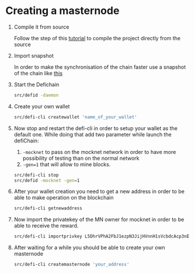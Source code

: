 
# Creating a masternode

1. Compile it from source

	Follow the step of this [tutorial](https://defich.github.io/handbook/guides/compiling.html) to compile the project directly from the source


2. Import snapshot

	In order to make the synchronisation of the chain faster use a snapshot of the chain like [this](https://defich.github.io/handbook/guides/defid.html#initial-block-download)


3. Start the Defichain  

	```bash
	src/defid -daemon
	```
  

4. Create your own wallet

	```bash
	src/defi-cli createwallet 'name_of_your_wallet'
	```
  

5. Now stop and restart the defi-cli in order to setup your wallet as the default one. While doing that add two parameter while launch the defiChain: 
	1. `-mocknet` to pass on the mocknet network in order to have more possibility of testing than on the normal network
	2. `-gen=1` that will allow to mine blocks.

	```bash
	src/defi-cli stop
	src/defid -mocknet -gen=1
	```


6. After your wallet creation you need to get a new address in order to be able to make operation on the blockchain

	```bash
	src/defi-cli getnewaddress
	```


7. Now import the privatekey of the MN owner for mocknet in order to be able to receive the reward.

	```bash
	src/defi-cli importprivkey L5DhrVPhA2FbJ1ezpN3JijHVnnH1sVcbdcAcp3nE373ooGH6LEz6
	```


8. After waiting for a while you should be able to create your own masternode

	```bash
	src/defi-cli createmasternode 'your_address'
	```